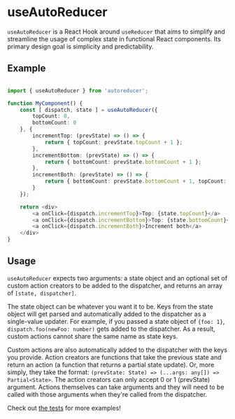 # useAutoReducer

`useAutoReducer` is a React Hook around `useReducer` that aims to simplify and streamline the usage of complex state in functional React components.  Its primary design goal is simplicity and predictability.

## Example

```typescript jsx

import { useAutoReducer } from 'autoreducer';

function MyComponent() {
    const [ dispatch, state ] = useAutoReducer({
        topCount: 0,
        bottomCount: 0 
    }, {
        incrementTop: (prevState) => () => {
            return { topCount: prevState.topCount + 1 };
        },
        incrementBottom: (prevState) => () => {
            return { bottomCount: prevState.bottomCount + 1 };
        },
        incrementBoth: (prevState) => () => {
            return { bottomCount: prevState.bottomCount + 1, topCount: prevState.topCount + 1 };
        }       
    });

    return <div>
        <a onClick={dispatch.incrementTop}>Top: {state.topCount}</a>
        <a onClick={dispatch.incrementBottom}>Top: {state.bottomCount}</a>
        <a onClick={dispatch.incrementBoth}>Increment both</a>
    </div>
}

```

## Usage

`useAutoReducer` expects two arguments: a state object and an optional set of custom action creators to be added to the dispatcher, and returns an array of `[state, dispatcher]`.

The state object can be whatever you want it to be.  Keys from the state object will get parsed and automatically added to the dispatcher as a single-value updater.  For example, if you passed a state object of `{foo: 1}`, `dispatch.foo(newFoo: number)` gets added to the dispatcher.  As a result, custom actions cannot share the same name as state keys.

Custom actions are also automatically added to the dispatcher with the keys you provide.  Action creators are functions that take the previous state and return an action (a function that returns a partial state update).  Or, more simply, they take the format: `(prevState: State) => (...args: any[]) => Partial<State>`.  The action creators can only accept 0 or 1 (prevState) argument.  Actions themselves can take arguments and they will need to be called with those arguments when they're called from the dispatcher. 

Check out [the tests](https://github.com/FlexShopper/autoreducer/blob/master/src/__tests__/useAutoReducer.tsx) for more examples!
